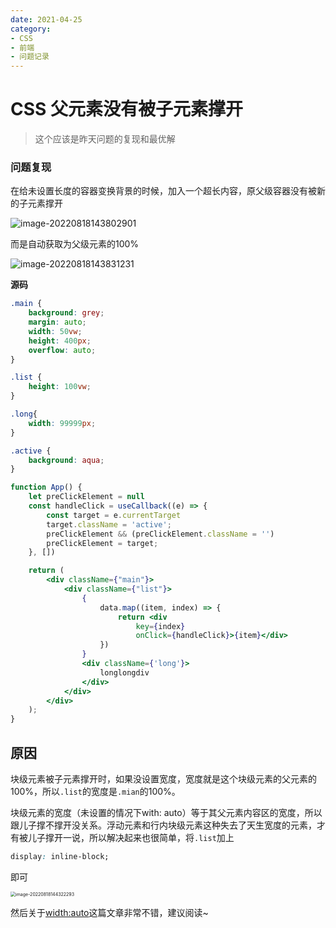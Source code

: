 ```yaml
---
date: 2021-04-25
category:
- CSS
- 前端
- 问题记录
---
```


# CSS 父元素没有被子元素撑开

> 这个应该是昨天问题的复现和最优解

### 问题复现

在给未设置长度的容器变换背景的时候，加入一个超长内容，原父级容器没有被新的子元素撑开

![image-20220818143802901](https://cdn.yihuiblog.top/images/202208181438034.png)

而是自动获取为父级元素的100%

![image-20220818143831231](https://cdn.yihuiblog.top/images/202208181438310.png)

**源码**

```css
.main {
    background: grey;
    margin: auto;
    width: 50vw;
    height: 400px;
    overflow: auto;
}

.list {
    height: 100vw;
}

.long{
    width: 99999px;
}

.active {
    background: aqua;
}
```

```jsx
function App() {
    let preClickElement = null
    const handleClick = useCallback((e) => {
        const target = e.currentTarget
        target.className = 'active';
        preClickElement && (preClickElement.className = '')
        preClickElement = target;
    }, [])

    return (
        <div className={"main"}>
            <div className={"list"}>
                {
                    data.map((item, index) => {
                        return <div
                            key={index}
                            onClick={handleClick}>{item}</div>
                    })
                }
                <div className={'long'}>
                    longlongdiv
                </div>
            </div>
        </div>
    );
}
```

## 原因

块级元素被子元素撑开时，如果没设置宽度，宽度就是这个块级元素的父元素的100%，所以`.list`的宽度是`.mian`的100%。

块级元素的宽度（未设置的情况下with: auto）等于其父元素内容区的宽度，所以跟儿子撑不撑开没关系。浮动元素和行内块级元素这种失去了天生宽度的元素，才有被儿子撑开一说，所以解决起来也很简单，将`.list`加上

```css
display: inline-block;
```

即可 

<img src="https://cdn.yihuiblog.top/images/202208181443387.png" alt="image-20220818144322293" style="zoom:50%;" />

然后关于[width:auto](https://www.zhangxinxu.com/wordpress/2018/07/css-width-auto/)这篇文章非常不错，建议阅读~
